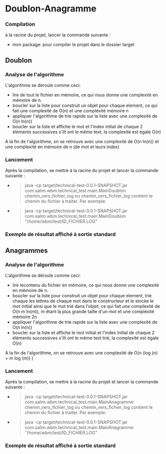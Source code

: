 # Doublon-Anagramme

### Compilation
à la racine du projet, lancer la commande suivante :
- mvn package: pour compiler le projet dans le dossier target

## Doublon

### Analyse de l'algorithme

L'algorithme se déroule comme ceci:
- lire de tout le fichier en mémoire, ce qui nous donne une complexité en mémoire de n.
- boucler sur la liste pour construit un objet pour chaque element, ce qui fait une complexité de O(n) et une compléxité mémoire n
- appliquer l'algorithme de trie rapide sur la liste avec une complexité de O(n ln(n))
- boucler sur la liste et affiche le mot et l'index initial de chaque 2 éléments successives s'ilt ont le même text, la complexité est égale O(n)

A la fin de l'algorithme, on se retrouve avec une complexité de O(n ln(n)) et une complexité en mémoire de n (de mot et leurs index)

### Lancement
Après la compilation, se mettre à la racine du projet et lancer la commande suivante :
- > java -cp target/technical-test-0.0.1-SNAPSHOT.jar com.salim.wbm.technical_test.main.MainDoublon chemin_vers_fichier_log
ou chemin_vers_fichier_log contient le chemin du fichier à traiter. Par exemple:
- > java -cp target/technical-test-0.0.1-SNAPSHOT.jar com.salim.wbm.technical_test.main.MainDoublon "/home/wbm/test/ID_FICHIER.LOG"

### Exemple de résultat affiché à sortie standard

## Anagrammes

### Analyse de l'algorithme

L'algorithme se déroule comme ceci:
- lire lecontenu du fichier en mémoire, ce qui nous donne une complexité en mémoire de n.
- boucler sur la liste pour construit un objet pour chaque element, trie chaque les lettres de chaque mot dans le constructeur et le stocke le mot initial ainsi que le mot trié dans l'objet, ce qui fait une complexité de O(n m ln(m)), m étant la plus grande taille d'un mot et une compléxité mémoire 2n
- appliquer l'algorithme de trie rapide sur la liste avec une complexité de O(n ln(n))
- boucler sur la liste et affiche le mot initial et l'index initial de chaque 2 éléments successives s'ilt ont le même text trié, la complexité est égale O(n)

A la fin de l'algorithme, on se retrouve avec une complexité de O(n (log (n) + m log (m)) )

### Lancement
Après la compilation, se mettre à la racine du projet et lancer la commande suivante :
- > java -cp target/technical-test-0.0.1-SNAPSHOT.jar com.salim.wbm.technical_test.main.MainAnagramme chemin_vers_fichier_log
ou chemin_vers_fichier_log contient le chemin du fichier à traiter. Par exemple:
- > java -cp target/technical-test-0.0.1-SNAPSHOT.jar com.salim.wbm.technical_test.main.MainAnagramme "/home/wbm/test/ID_FICHIER.LOG"


### Exemple de résultat affiché à sortie standard
